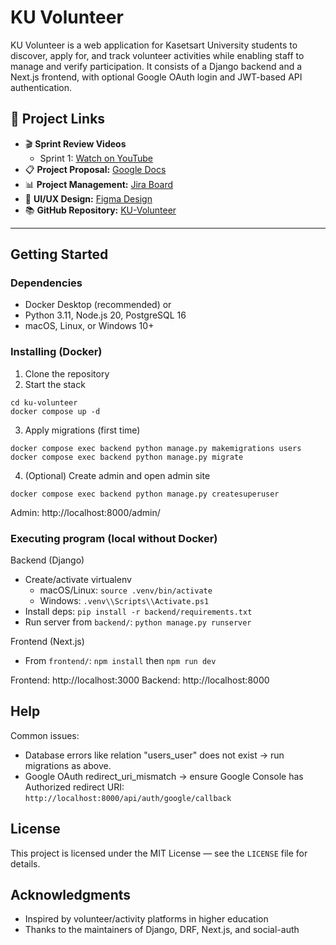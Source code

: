 # KU Volunteer

KU Volunteer is a web application for Kasetsart University students to discover, apply for, and track volunteer activities while enabling staff to manage and verify participation. It consists of a Django backend and a Next.js frontend, with optional Google OAuth login and JWT-based API authentication.

## 📌 Project Links
- 🎬 **Sprint Review Videos**
  - Sprint 1: [Watch on YouTube](https://www.youtube.com/watch?v=TEeooISUzhA)
- 📋 **Project Proposal:** [Google Docs](https://docs.google.com/document/d/1dSgomn033W_DnCxLYvI9i7PCp6DdOQVSv9pmEwO-aZQ/edit?usp=sharing)
- 📊 **Project Management:** [Jira Board](https://ku-team-f030w3d7.atlassian.net/jira/software/projects/KV/boards/35/backlog)
- 🎨 **UI/UX Design:** [Figma Design](https://www.figma.com/design/xlDIr7uXlz8cMf5fttJkrg/KU-Volunteer?node-id=0-1&p=f&t=nzDc8F16H0CUbju9-0)
- 📚 **GitHub Repository:** [KU-Volunteer](https://github.com/natawipa/ku-volunteer)

---
## Getting Started

### Dependencies
- Docker Desktop (recommended) or
- Python 3.11, Node.js 20, PostgreSQL 16
- macOS, Linux, or Windows 10+

### Installing (Docker)
1. Clone the repository
2. Start the stack
```
cd ku-volunteer
docker compose up -d
```
3. Apply migrations (first time)
```
docker compose exec backend python manage.py makemigrations users
docker compose exec backend python manage.py migrate
```
4. (Optional) Create admin and open admin site
```
docker compose exec backend python manage.py createsuperuser
```
Admin: http://localhost:8000/admin/

### Executing program (local without Docker)

Backend (Django)
- Create/activate virtualenv
    - macOS/Linux: `source .venv/bin/activate`
    - Windows: `.venv\\Scripts\\Activate.ps1`
- Install deps: `pip install -r backend/requirements.txt`
- Run server from `backend/`: `python manage.py runserver`

Frontend (Next.js)
- From `frontend/`: `npm install` then `npm run dev`

Frontend: http://localhost:3000
Backend: http://localhost:8000

## Help

Common issues:
- Database errors like relation "users_user" does not exist → run migrations as above.
- Google OAuth redirect_uri_mismatch → ensure Google Console has Authorized redirect URI:
    `http://localhost:8000/api/auth/google/callback`

## License

This project is licensed under the MIT License — see the `LICENSE` file for details.

## Acknowledgments

- Inspired by volunteer/activity platforms in higher education
- Thanks to the maintainers of Django, DRF, Next.js, and social-auth

